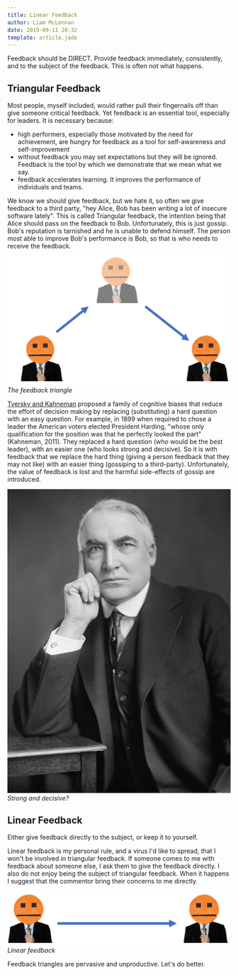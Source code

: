 ```yaml
---
title: Linear Feedback
author: Liam McLennan
date: 2019-09-11 20:32
template: article.jade
---
```


Feedback should be DIRECT. Provide feedback immediately, consistently, and to the subject of the feedback. This is often not what happens.

Triangular Feedback
------------------

Most people, myself included, would rather pull their fingernails off than give someone critical feedback. Yet feedback is an essential tool, especially for leaders. It is necessary because:

* high performers, especially those motivated by the need for achievement, are hungry for feedback as a tool for self-awareness and self-improvement
* without feedback you may set expectations but they will be ignored. Feedback is the tool by which we demonstrate that we mean what we say.
* feedback accelerates learning. It improves the performance of individuals and teams. 

We know we should give feedback, but we hate it, so often we give feedback to a third party, "hey Alice, Bob has been writing a lot of insecure software lately". This is called Triangular feedback, the intention being that Alice should pass on the feedback to Bob. Unfortunately, this is just gossip. Bob's reputation is tarnished and he is unable to defend himself. The person most able to improve Bob's performance is Bob, so that is who needs to receive the feedback. 

![Triangular feedback](triangular-feedback.png)
*The feedback triangle*

[Tversky and Kahneman](https://en.wikipedia.org/wiki/Attribute_substitution#History) proposed a family of cognitive biases that reduce the effort of decision making by replacing (substituting) a hard question with an easy question. For example, in 1899 when required to chose a leader the American voters elected President Harding, "whose only qualification for the position was that he perfectly looked the part" (Kahneman, 2011). They replaced a hard question (who would be the best leader), with an easier one (who looks strong and decisive). So it is with feedback that we replace the hard thing (giving a person feedback that they may not like) with an easier thing (gossiping to a third-party). Unfortunately, the value of feedback is lost and the harmful side-effects of gossip are introduced.  

![President Harding](harding.jpg)
*Strong and decisive?*

Linear Feedback
---------------

Either give feedback directly to the subject, or keep it to yourself. 

Linear feedback is my personal rule, and a virus I'd like to spread, that I won't be involved in triangular feedback. If someone comes to me with feedback about someone else, I ask them to give the feedback directly. I also do not enjoy being the subject of triangular feedback. When it happens I suggest that the commentor bring their concerns to me directly. 

![Linear feedback](linear-feedback.png)
*Linear feedback*

Feedback triangles are pervasive and unproductive. Let's do better. 